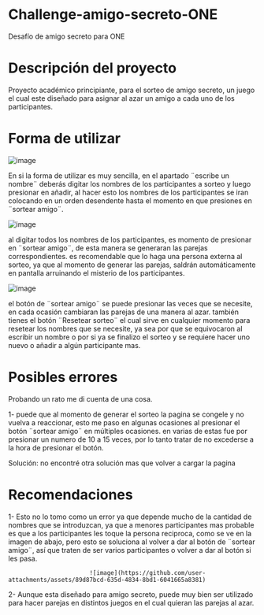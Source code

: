 # Challenge-amigo-secreto-ONE
Desafío de amigo secreto para ONE
# Descripción del proyecto
Proyecto académico principiante, para el sorteo de amigo secreto, un juego el cual este diseñado para asignar al azar un amigo a cada uno de los participantes.
# Forma de utilizar
![image](https://github.com/user-attachments/assets/7c2d99f4-8e29-4975-b283-9a73ba9be2ea)

En si la forma de utilizar es muy sencilla, en el apartado ¨escribe un nombre¨ deberás digitar los nombres de los participantes a sorteo y luego presionar en añadir,
al hacer esto los nombres de los participantes se iran colocando en un orden desendente hasta el momento en que presiones en ¨sortear amigo¨.

![image](https://github.com/user-attachments/assets/8bbfb3b0-4fa2-4871-8245-57bd84beb64c)

al digitar todos los nombres de los participantes, es momento de presionar en ¨sortear amigo¨, de esta manera se generaran las parejas correspondientes.
es recomendable que lo haga una persona externa al sorteo, ya que al momento de generar las parejas, saldrán automáticamente en pantalla arruinando el misterio de los participantes. 

![image](https://github.com/user-attachments/assets/0d694e60-1ca4-4d50-b100-4e7fa6518005)

el botón de ¨sortear amigo¨ se puede presionar las veces que se necesite, en cada ocasión cambiaran las parejas de una manera al azar.
también tienes el botón ¨Resetear sorteo¨ el cual sirve en cualquier momento para resetear los nombres que se necesite, 
ya sea por que se equivocaron al escribir un nombre o por si ya se finalizo el sorteo y se requiere hacer uno nuevo o añadir a algún participante mas.

# Posibles errores

Probando un rato me di cuenta de una cosa.

1- puede que al momento de generar el sorteo la pagina se congele y no vuelva a reaccionar, esto me paso en algunas ocasiones al presionar el botón ¨sortear amigo¨ en múltiples ocasiones.
   en varias de estas fue por presionar un numero de 10 a 15 veces, por lo tanto tratar de no excederse a la hora de presionar el botón.

Solución: no encontré otra solución mas que volver a cargar la pagina

# Recomendaciones

1- Esto no lo tomo como un error ya que depende mucho de la cantidad de nombres que se introduzcan, ya que a menores participantes mas probable es que a los participantes les toque la persona reciproca,
   como se ve en la imagen de abajo, pero esto se soluciona al volver a dar al botón de ¨sortear amigo¨, así que traten de ser varios participantes o volver a dar al botón si les pasa.
   

                           ![image](https://github.com/user-attachments/assets/89d87bcd-635d-4834-8bd1-6041665a8381)


               

2- Aunque esta diseñado para amigo secreto, puede muy bien ser utilizado para hacer parejas en distintos juegos en el cual quieran las parejas al azar.







